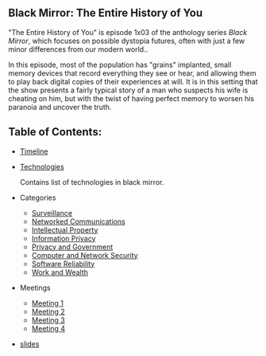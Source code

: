 ## Black Mirror: The Entire History of You

"The Entire History of You" is episode 1x03 of the anthology series *Black Mirror*, which focuses on possible
dystopia futures, often with just a few minor differences from our modern world..

In this episode, most of the population has "grains" implanted, small memory devices that record everything
they see or hear, and allowing them to play back digital copies of their experiences at will. It is in this
setting that the show presents a fairly typical story of a man who suspects his wife is cheating on him, but
with the twist of having perfect memory to worsen his paranoia and uncover the truth.

## Table of Contents: 

- [Timeline](./Timeline.md)

- [Technologies](./Technologies.md)

	Contains list of technologies in black mirror. 

- Categories
	- [Surveillance](./Surveillance.md)
	- [Networked Communications](./Networked.md)
	- [Intellectual Property](./Property.md)
	- [Information Privacy](./Privacy.md)
	- [Privacy and Government](./Surveillance.md)
	- [Computer and Network Security](./Security.md)
	- [Software Reliability](./Reliability.md)
	- [Work and Wealth](./WorkAndWealth.md)
	
- Meetings
	- [Meeting 1](./Meetings/meeting_1.md)
	- [Meeting 2](./Meetings/meeting_2.md)
	- [Meeting 3](./Meetings/meeting_3.md)
	- [Meeting 4](./Meetings/meeting_4.md)

- [slides](https://docs.google.com/presentation/d/1qIrAfZKnvJqmnIHvqBwNRuUOgYIkvlwRwY0s8Nc-_DA/edit?usp=sharing)

